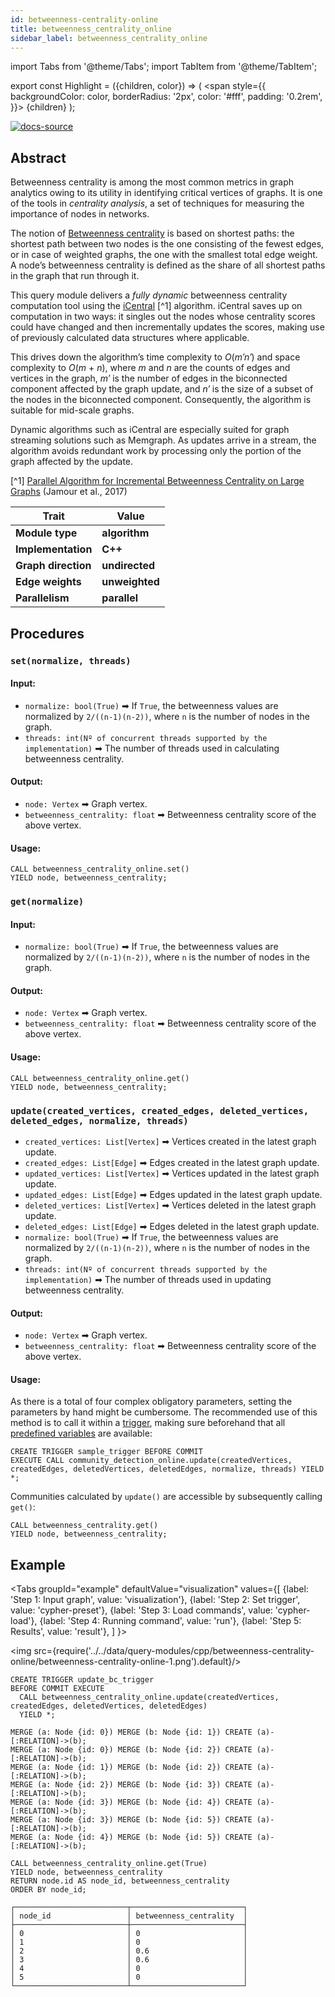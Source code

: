```yaml
---
id: betweenness-centrality-online
title: betweenness_centrality_online
sidebar_label: betweenness_centrality_online
---
```


import Tabs from '@theme/Tabs';
import TabItem from '@theme/TabItem';

export const Highlight = ({children, color}) => (
  <span
    style={{
      backgroundColor: color,
      borderRadius: '2px',
      color: '#fff',
      padding: '0.2rem',
    }}>
    {children}
  </span>
);

[![docs-source](https://img.shields.io/badge/source-betweenness_centrality-online-FB6E00?logo=github&style=for-the-badge)](https://github.com/memgraph/mage/blob/main/cpp/betweenness_centrality_online_module/betweenness_centrality_online_module.cpp)


## Abstract

Betweenness centrality is among the most common metrics in graph analytics owing to its utility in 
identifying critical vertices of graphs. It is one of the tools in *centrality analysis*, a set of techniques 
for measuring the importance of nodes in networks.

The notion of [Betweenness centrality](https://en.wikipedia.org/wiki/Betweenness_centrality) is based on 
shortest paths: the shortest path between two nodes is the one consisting of the fewest edges, or in case of weighted 
graphs, the one with the smallest total edge weight. A node’s betweenness centrality is defined as the share of 
all shortest paths in the graph that run through it.

This query module delivers a *fully dynamic* betweenness centrality computation tool using the 
[iCentral](https://repository.kaust.edu.sa/bitstream/handle/10754/625935/08070346.pdf) [^1]
algorithm. iCentral saves up on computation 
in two ways: it singles out the nodes whose centrality scores could have changed and then incrementally updates 
the scores, making use of previously calculated data structures where applicable.

This drives down the algorithm’s time complexity to *O*(*m′n′*) and space complexity to *O*(*m* + *n*),
where *m* and *n* are the counts of edges and vertices in the graph, *m′* is the number of edges in the biconnected 
component affected by the graph update, and *n′* is the size of a subset of the nodes in the biconnected component.
Consequently, the algorithm is suitable for mid-scale graphs.

Dynamic algorithms such as iCentral are especially suited for graph streaming
solutions such as Memgraph. As updates arrive in a stream, the algorithm avoids redundant
work by processing only the portion of the graph affected by the update.

[^1] [Parallel Algorithm for Incremental Betweenness Centrality on Large Graphs](https://repository.kaust.edu.sa/bitstream/handle/10754/625935/08070346.pdf) (Jamour et al., 2017)

| Trait               | Value                                                 |
|---------------------|-------------------------------------------------------|
| **Module type**     | <Highlight color="#FB6E00">**algorithm**</Highlight>  |
| **Implementation**  | <Highlight color="#FB6E00">**C++**</Highlight>        |
| **Graph direction** | <Highlight color="#FB6E00">**undirected**</Highlight> |
| **Edge weights**    | <Highlight color="#FB6E00">**unweighted**</Highlight> |
| **Parallelism**     | <Highlight color="#FB6E00">**parallel**</Highlight>   |

## Procedures

### `set(normalize, threads)`

#### Input:

* `normalize: bool(True)` ➡  If `True`, the betweenness values are normalized by `2/((n-1)(n-2))`, where `n` is the number of nodes in the graph.
* `threads: int(Nº of concurrent threads supported by the implementation)` ➡  The number of threads used in calculating betweenness centrality.

#### Output:

* `node: Vertex` ➡ Graph vertex.
* `betweenness_centrality: float` ➡ Betweenness centrality score of the above vertex.

#### Usage:

```cypher
CALL betweenness_centrality_online.set()
YIELD node, betweenness_centrality;
```

### `get(normalize)`

#### Input:

* `normalize: bool(True)` ➡  If `True`, the betweenness values are normalized by `2/((n-1)(n-2))`, where `n` is the number of nodes in the graph.

#### Output:

* `node: Vertex` ➡ Graph vertex.
* `betweenness_centrality: float` ➡ Betweenness centrality score of the above vertex.

#### Usage:

```cypher
CALL betweenness_centrality_online.get()
YIELD node, betweenness_centrality;
```

### `update(created_vertices, created_edges, deleted_vertices, deleted_edges, normalize, threads)`

* `created_vertices: List[Vertex]` ➡ Vertices created in the latest graph
  update.
* `created_edges: List[Edge]` ➡ Edges created in the latest graph update.
* `updated_vertices: List[Vertex]` ➡ Vertices updated in the latest graph
  update.
* `updated_edges: List[Edge]` ➡ Edges updated in the latest graph update.
* `deleted_vertices: List[Vertex]` ➡ Vertices deleted in the latest graph
  update.
* `deleted_edges: List[Edge]` ➡ Edges deleted in the latest graph update.
* `normalize: bool(True)` ➡  If `True`, the betweenness values are normalized by `2/((n-1)(n-2))`, where `n` is the number of nodes in the graph.
* `threads: int(Nº of concurrent threads supported by the implementation)` ➡  The number of threads used in updating betweenness centrality.

#### Output:

* `node: Vertex` ➡ Graph vertex.
* `betweenness_centrality: float` ➡ Betweenness centrality score of the above vertex.

#### Usage:

As there is a total of four complex obligatory parameters, setting the parameters by hand
might be cumbersome. The recommended use of this method is to call it within a 
[trigger](https://memgraph.com/docs/memgraph/database-functionalities/triggers),
making sure beforehand that all
[predefined variables](https://memgraph.com/docs/memgraph/database-functionalities/triggers/#predefined-variables)
are available:

```cypher
CREATE TRIGGER sample_trigger BEFORE COMMIT
EXECUTE CALL community_detection_online.update(createdVertices, createdEdges, deletedVertices, deletedEdges, normalize, threads) YIELD *;
```

Communities calculated by `update()` are accessible by subsequently calling `get()`:

```cypher
CALL betweenness_centrality.get()
YIELD node, betweenness_centrality;
```

## Example

<Tabs
  groupId="example"
  defaultValue="visualization"
  values={[
    {label: 'Step 1: Input graph', value: 'visualization'},
    {label: 'Step 2: Set trigger', value: 'cypher-preset'},
    {label: 'Step 3: Load commands', value: 'cypher-load'},
    {label: 'Step 4: Running command', value: 'run'},
    {label: 'Step 5: Results', value: 'result'},
  ]
}>
  <TabItem value="visualization">

  <img src={require('../../data/query-modules/cpp/betweenness-centrality-online/betweenness-centrality-online-1.png').default}/>

  </TabItem>


  <TabItem value="cypher">


```cypher
CREATE TRIGGER update_bc_trigger 
BEFORE COMMIT EXECUTE
  CALL betweenness_centrality_online.update(createdVertices, createdEdges, deletedVertices, deletedEdges) 
  YIELD *;
```

```cypher
MERGE (a: Node {id: 0}) MERGE (b: Node {id: 1}) CREATE (a)-[:RELATION]->(b);
MERGE (a: Node {id: 0}) MERGE (b: Node {id: 2}) CREATE (a)-[:RELATION]->(b);
MERGE (a: Node {id: 1}) MERGE (b: Node {id: 2}) CREATE (a)-[:RELATION]->(b);
MERGE (a: Node {id: 2}) MERGE (b: Node {id: 3}) CREATE (a)-[:RELATION]->(b);
MERGE (a: Node {id: 3}) MERGE (b: Node {id: 4}) CREATE (a)-[:RELATION]->(b);
MERGE (a: Node {id: 3}) MERGE (b: Node {id: 5}) CREATE (a)-[:RELATION]->(b);
MERGE (a: Node {id: 4}) MERGE (b: Node {id: 5}) CREATE (a)-[:RELATION]->(b);
```

  </TabItem>

  <TabItem value="run">

```cypher
CALL betweenness_centrality_online.get(True)
YIELD node, betweenness_centrality
RETURN node.id AS node_id, betweenness_centrality
ORDER BY node_id;
```

  </TabItem>


  <TabItem value="result">

```plaintext
┌─────────────────────────┬─────────────────────────┐
│ node_id                 │ betweenness_centrality  │
├─────────────────────────┼─────────────────────────┤
│ 0                       │ 0                       │
│ 1                       │ 0                       │
│ 2                       │ 0.6                     │
│ 3                       │ 0.6                     │
│ 4                       │ 0                       │
│ 5                       │ 0                       │
└─────────────────────────┴─────────────────────────┘
```

  </TabItem>

</Tabs>
